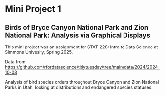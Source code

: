 # Mini Project 1
## Birds of Bryce Canyon National Park and Zion National Park: Analysis via Graphical Displays

This mini project was an assignment for STAT-228: Intro to Data Science at Simmons Univesity, Spring 2025. 

Data from https://github.com/rfordatascience/tidytuesday/tree/main/data/2024/2024-10-08

Analysis of bird species orders throughout Bryce Canyon and Zion National Parks in Utah, looking at distributions and endangered species statuses.
